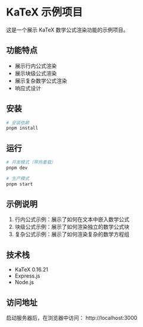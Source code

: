 # KaTeX 示例项目

这是一个展示 KaTeX 数学公式渲染功能的示例项目。

## 功能特点

- 展示行内公式渲染
- 展示块级公式渲染
- 展示复杂数学公式渲染
- 响应式设计

## 安装

```bash
# 安装依赖
pnpm install
```

## 运行

```bash
# 开发模式（带热重载）
pnpm dev

# 生产模式
pnpm start
```

## 示例说明

1. 行内公式示例：展示了如何在文本中嵌入数学公式
2. 块级公式示例：展示了如何渲染独立的数学公式块
3. 复杂公式示例：展示了如何渲染复杂的数学方程组

## 技术栈

- KaTeX 0.16.21
- Express.js
- Node.js

## 访问地址

启动服务器后，在浏览器中访问：
http://localhost:3000 